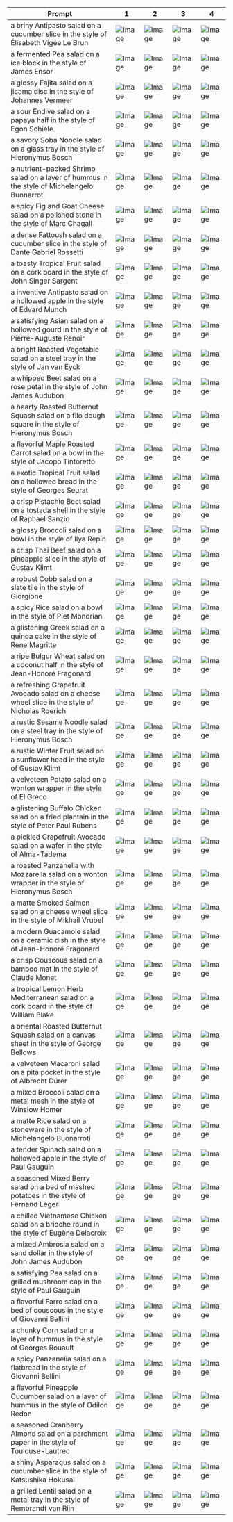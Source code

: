 | Prompt | 1 | 2 | 3 | 4 |
|-|-|-|-|-|
| a briny Antipasto salad on a cucumber slice in the style of Élisabeth Vigée Le Brun | ![Image](https://salad-benchmark-public-assets.s3.us-east-2.amazonaws.com/sdxl/98904ba4-213b-43f9-84ac-78f4a23c335e-0.jpg) | ![Image](https://salad-benchmark-public-assets.s3.us-east-2.amazonaws.com/sdxl/98904ba4-213b-43f9-84ac-78f4a23c335e-1.jpg) | ![Image](https://salad-benchmark-public-assets.s3.us-east-2.amazonaws.com/sdxl/98904ba4-213b-43f9-84ac-78f4a23c335e-2.jpg) | ![Image](https://salad-benchmark-public-assets.s3.us-east-2.amazonaws.com/sdxl/98904ba4-213b-43f9-84ac-78f4a23c335e-3.jpg) |
| a fermented Pea salad on a ice block in the style of James Ensor | ![Image](https://salad-benchmark-public-assets.s3.us-east-2.amazonaws.com/sdxl/1bc6770a-6033-4c23-80c0-6f42a8391b58-0.jpg) | ![Image](https://salad-benchmark-public-assets.s3.us-east-2.amazonaws.com/sdxl/1bc6770a-6033-4c23-80c0-6f42a8391b58-1.jpg) | ![Image](https://salad-benchmark-public-assets.s3.us-east-2.amazonaws.com/sdxl/1bc6770a-6033-4c23-80c0-6f42a8391b58-2.jpg) | ![Image](https://salad-benchmark-public-assets.s3.us-east-2.amazonaws.com/sdxl/1bc6770a-6033-4c23-80c0-6f42a8391b58-3.jpg) |
| a glossy Fajita salad on a jicama disc in the style of Johannes Vermeer | ![Image](https://salad-benchmark-public-assets.s3.us-east-2.amazonaws.com/sdxl/ca46a3ed-1890-47b7-8121-3769ab07d3b8-0.jpg) | ![Image](https://salad-benchmark-public-assets.s3.us-east-2.amazonaws.com/sdxl/ca46a3ed-1890-47b7-8121-3769ab07d3b8-1.jpg) | ![Image](https://salad-benchmark-public-assets.s3.us-east-2.amazonaws.com/sdxl/ca46a3ed-1890-47b7-8121-3769ab07d3b8-2.jpg) | ![Image](https://salad-benchmark-public-assets.s3.us-east-2.amazonaws.com/sdxl/ca46a3ed-1890-47b7-8121-3769ab07d3b8-3.jpg) |
| a sour Endive salad on a papaya half in the style of Egon Schiele | ![Image](https://salad-benchmark-public-assets.s3.us-east-2.amazonaws.com/sdxl/8ae19ea7-4774-4cb0-9cfa-39663bf5575f-0.jpg) | ![Image](https://salad-benchmark-public-assets.s3.us-east-2.amazonaws.com/sdxl/8ae19ea7-4774-4cb0-9cfa-39663bf5575f-1.jpg) | ![Image](https://salad-benchmark-public-assets.s3.us-east-2.amazonaws.com/sdxl/8ae19ea7-4774-4cb0-9cfa-39663bf5575f-2.jpg) | ![Image](https://salad-benchmark-public-assets.s3.us-east-2.amazonaws.com/sdxl/8ae19ea7-4774-4cb0-9cfa-39663bf5575f-3.jpg) |
| a savory Soba Noodle salad on a glass tray in the style of Hieronymus Bosch | ![Image](https://salad-benchmark-public-assets.s3.us-east-2.amazonaws.com/sdxl/ff6e2fd5-0347-4de5-84b3-73846f3cc948-0.jpg) | ![Image](https://salad-benchmark-public-assets.s3.us-east-2.amazonaws.com/sdxl/ff6e2fd5-0347-4de5-84b3-73846f3cc948-1.jpg) | ![Image](https://salad-benchmark-public-assets.s3.us-east-2.amazonaws.com/sdxl/ff6e2fd5-0347-4de5-84b3-73846f3cc948-2.jpg) | ![Image](https://salad-benchmark-public-assets.s3.us-east-2.amazonaws.com/sdxl/ff6e2fd5-0347-4de5-84b3-73846f3cc948-3.jpg) |
| a nutrient-packed Shrimp salad on a layer of hummus in the style of Michelangelo Buonarroti | ![Image](https://salad-benchmark-public-assets.s3.us-east-2.amazonaws.com/sdxl/82b3de9e-494f-4452-8bee-d70f9cbd0dfd-0.jpg) | ![Image](https://salad-benchmark-public-assets.s3.us-east-2.amazonaws.com/sdxl/82b3de9e-494f-4452-8bee-d70f9cbd0dfd-1.jpg) | ![Image](https://salad-benchmark-public-assets.s3.us-east-2.amazonaws.com/sdxl/82b3de9e-494f-4452-8bee-d70f9cbd0dfd-2.jpg) | ![Image](https://salad-benchmark-public-assets.s3.us-east-2.amazonaws.com/sdxl/82b3de9e-494f-4452-8bee-d70f9cbd0dfd-3.jpg) |
| a spicy Fig and Goat Cheese salad on a polished stone in the style of Marc Chagall | ![Image](https://salad-benchmark-public-assets.s3.us-east-2.amazonaws.com/sdxl/b53c08d8-b1ff-46a0-a8ba-cf3736364a8f-0.jpg) | ![Image](https://salad-benchmark-public-assets.s3.us-east-2.amazonaws.com/sdxl/b53c08d8-b1ff-46a0-a8ba-cf3736364a8f-1.jpg) | ![Image](https://salad-benchmark-public-assets.s3.us-east-2.amazonaws.com/sdxl/b53c08d8-b1ff-46a0-a8ba-cf3736364a8f-2.jpg) | ![Image](https://salad-benchmark-public-assets.s3.us-east-2.amazonaws.com/sdxl/b53c08d8-b1ff-46a0-a8ba-cf3736364a8f-3.jpg) |
| a dense Fattoush salad on a cucumber slice in the style of Dante Gabriel Rossetti | ![Image](https://salad-benchmark-public-assets.s3.us-east-2.amazonaws.com/sdxl/57123f18-2b33-4bcf-962b-b0b505ccb517-0.jpg) | ![Image](https://salad-benchmark-public-assets.s3.us-east-2.amazonaws.com/sdxl/57123f18-2b33-4bcf-962b-b0b505ccb517-1.jpg) | ![Image](https://salad-benchmark-public-assets.s3.us-east-2.amazonaws.com/sdxl/57123f18-2b33-4bcf-962b-b0b505ccb517-2.jpg) | ![Image](https://salad-benchmark-public-assets.s3.us-east-2.amazonaws.com/sdxl/57123f18-2b33-4bcf-962b-b0b505ccb517-3.jpg) |
| a toasty Tropical Fruit salad on a cork board in the style of John Singer Sargent | ![Image](https://salad-benchmark-public-assets.s3.us-east-2.amazonaws.com/sdxl/ad0b7f94-43a1-4f00-ab6b-629f7c66ab5b-0.jpg) | ![Image](https://salad-benchmark-public-assets.s3.us-east-2.amazonaws.com/sdxl/ad0b7f94-43a1-4f00-ab6b-629f7c66ab5b-1.jpg) | ![Image](https://salad-benchmark-public-assets.s3.us-east-2.amazonaws.com/sdxl/ad0b7f94-43a1-4f00-ab6b-629f7c66ab5b-2.jpg) | ![Image](https://salad-benchmark-public-assets.s3.us-east-2.amazonaws.com/sdxl/ad0b7f94-43a1-4f00-ab6b-629f7c66ab5b-3.jpg) |
| a inventive Antipasto salad on a hollowed apple in the style of Edvard Munch | ![Image](https://salad-benchmark-public-assets.s3.us-east-2.amazonaws.com/sdxl/6c6c4179-294c-4c31-8aa1-5a76b2bb7c4a-0.jpg) | ![Image](https://salad-benchmark-public-assets.s3.us-east-2.amazonaws.com/sdxl/6c6c4179-294c-4c31-8aa1-5a76b2bb7c4a-1.jpg) | ![Image](https://salad-benchmark-public-assets.s3.us-east-2.amazonaws.com/sdxl/6c6c4179-294c-4c31-8aa1-5a76b2bb7c4a-2.jpg) | ![Image](https://salad-benchmark-public-assets.s3.us-east-2.amazonaws.com/sdxl/6c6c4179-294c-4c31-8aa1-5a76b2bb7c4a-3.jpg) |
| a satisfying Asian salad on a hollowed gourd in the style of Pierre-Auguste Renoir | ![Image](https://salad-benchmark-public-assets.s3.us-east-2.amazonaws.com/sdxl/aa24f507-23af-4b6b-97f2-ee9cc5cbd055-0.jpg) | ![Image](https://salad-benchmark-public-assets.s3.us-east-2.amazonaws.com/sdxl/aa24f507-23af-4b6b-97f2-ee9cc5cbd055-1.jpg) | ![Image](https://salad-benchmark-public-assets.s3.us-east-2.amazonaws.com/sdxl/aa24f507-23af-4b6b-97f2-ee9cc5cbd055-2.jpg) | ![Image](https://salad-benchmark-public-assets.s3.us-east-2.amazonaws.com/sdxl/aa24f507-23af-4b6b-97f2-ee9cc5cbd055-3.jpg) |
| a bright Roasted Vegetable salad on a steel tray in the style of Jan van Eyck | ![Image](https://salad-benchmark-public-assets.s3.us-east-2.amazonaws.com/sdxl/1f229fbe-e659-4473-ae31-1d46d33183a0-0.jpg) | ![Image](https://salad-benchmark-public-assets.s3.us-east-2.amazonaws.com/sdxl/1f229fbe-e659-4473-ae31-1d46d33183a0-1.jpg) | ![Image](https://salad-benchmark-public-assets.s3.us-east-2.amazonaws.com/sdxl/1f229fbe-e659-4473-ae31-1d46d33183a0-2.jpg) | ![Image](https://salad-benchmark-public-assets.s3.us-east-2.amazonaws.com/sdxl/1f229fbe-e659-4473-ae31-1d46d33183a0-3.jpg) |
| a whipped Beet salad on a rose petal in the style of John James Audubon | ![Image](https://salad-benchmark-public-assets.s3.us-east-2.amazonaws.com/sdxl/58b9baff-861a-4631-a1d3-e6923787104c-0.jpg) | ![Image](https://salad-benchmark-public-assets.s3.us-east-2.amazonaws.com/sdxl/58b9baff-861a-4631-a1d3-e6923787104c-1.jpg) | ![Image](https://salad-benchmark-public-assets.s3.us-east-2.amazonaws.com/sdxl/58b9baff-861a-4631-a1d3-e6923787104c-2.jpg) | ![Image](https://salad-benchmark-public-assets.s3.us-east-2.amazonaws.com/sdxl/58b9baff-861a-4631-a1d3-e6923787104c-3.jpg) |
| a hearty Roasted Butternut Squash salad on a filo dough square in the style of Hieronymus Bosch | ![Image](https://salad-benchmark-public-assets.s3.us-east-2.amazonaws.com/sdxl/8746da00-077e-411b-8efe-e94503466923-0.jpg) | ![Image](https://salad-benchmark-public-assets.s3.us-east-2.amazonaws.com/sdxl/8746da00-077e-411b-8efe-e94503466923-1.jpg) | ![Image](https://salad-benchmark-public-assets.s3.us-east-2.amazonaws.com/sdxl/8746da00-077e-411b-8efe-e94503466923-2.jpg) | ![Image](https://salad-benchmark-public-assets.s3.us-east-2.amazonaws.com/sdxl/8746da00-077e-411b-8efe-e94503466923-3.jpg) |
| a flavorful Maple Roasted Carrot salad on a bowl in the style of Jacopo Tintoretto | ![Image](https://salad-benchmark-public-assets.s3.us-east-2.amazonaws.com/sdxl/918c16f7-1ce8-4d27-8980-b533e2903377-0.jpg) | ![Image](https://salad-benchmark-public-assets.s3.us-east-2.amazonaws.com/sdxl/918c16f7-1ce8-4d27-8980-b533e2903377-1.jpg) | ![Image](https://salad-benchmark-public-assets.s3.us-east-2.amazonaws.com/sdxl/918c16f7-1ce8-4d27-8980-b533e2903377-2.jpg) | ![Image](https://salad-benchmark-public-assets.s3.us-east-2.amazonaws.com/sdxl/918c16f7-1ce8-4d27-8980-b533e2903377-3.jpg) |
| a exotic Tropical Fruit salad on a hollowed bread in the style of Georges Seurat | ![Image](https://salad-benchmark-public-assets.s3.us-east-2.amazonaws.com/sdxl/629d64b3-7a60-4574-851a-479d62395215-0.jpg) | ![Image](https://salad-benchmark-public-assets.s3.us-east-2.amazonaws.com/sdxl/629d64b3-7a60-4574-851a-479d62395215-1.jpg) | ![Image](https://salad-benchmark-public-assets.s3.us-east-2.amazonaws.com/sdxl/629d64b3-7a60-4574-851a-479d62395215-2.jpg) | ![Image](https://salad-benchmark-public-assets.s3.us-east-2.amazonaws.com/sdxl/629d64b3-7a60-4574-851a-479d62395215-3.jpg) |
| a crisp Pistachio Beet salad on a tostada shell in the style of Raphael Sanzio | ![Image](https://salad-benchmark-public-assets.s3.us-east-2.amazonaws.com/sdxl/f3861899-938f-4df2-93fe-6fc5e9de9f7d-0.jpg) | ![Image](https://salad-benchmark-public-assets.s3.us-east-2.amazonaws.com/sdxl/f3861899-938f-4df2-93fe-6fc5e9de9f7d-1.jpg) | ![Image](https://salad-benchmark-public-assets.s3.us-east-2.amazonaws.com/sdxl/f3861899-938f-4df2-93fe-6fc5e9de9f7d-2.jpg) | ![Image](https://salad-benchmark-public-assets.s3.us-east-2.amazonaws.com/sdxl/f3861899-938f-4df2-93fe-6fc5e9de9f7d-3.jpg) |
| a glossy Broccoli salad on a bowl in the style of Ilya Repin | ![Image](https://salad-benchmark-public-assets.s3.us-east-2.amazonaws.com/sdxl/3f6f92e5-cc89-4406-83b5-11b46fe166b6-0.jpg) | ![Image](https://salad-benchmark-public-assets.s3.us-east-2.amazonaws.com/sdxl/3f6f92e5-cc89-4406-83b5-11b46fe166b6-1.jpg) | ![Image](https://salad-benchmark-public-assets.s3.us-east-2.amazonaws.com/sdxl/3f6f92e5-cc89-4406-83b5-11b46fe166b6-2.jpg) | ![Image](https://salad-benchmark-public-assets.s3.us-east-2.amazonaws.com/sdxl/3f6f92e5-cc89-4406-83b5-11b46fe166b6-3.jpg) |
| a crisp Thai Beef salad on a pineapple slice in the style of Gustav Klimt | ![Image](https://salad-benchmark-public-assets.s3.us-east-2.amazonaws.com/sdxl/6337e919-2167-45ee-862a-f8d9ec0d1ccb-0.jpg) | ![Image](https://salad-benchmark-public-assets.s3.us-east-2.amazonaws.com/sdxl/6337e919-2167-45ee-862a-f8d9ec0d1ccb-1.jpg) | ![Image](https://salad-benchmark-public-assets.s3.us-east-2.amazonaws.com/sdxl/6337e919-2167-45ee-862a-f8d9ec0d1ccb-2.jpg) | ![Image](https://salad-benchmark-public-assets.s3.us-east-2.amazonaws.com/sdxl/6337e919-2167-45ee-862a-f8d9ec0d1ccb-3.jpg) |
| a robust Cobb salad on a slate tile in the style of Giorgione | ![Image](https://salad-benchmark-public-assets.s3.us-east-2.amazonaws.com/sdxl/07d3bc59-295f-4b2a-a85a-37b0241b15ff-0.jpg) | ![Image](https://salad-benchmark-public-assets.s3.us-east-2.amazonaws.com/sdxl/07d3bc59-295f-4b2a-a85a-37b0241b15ff-1.jpg) | ![Image](https://salad-benchmark-public-assets.s3.us-east-2.amazonaws.com/sdxl/07d3bc59-295f-4b2a-a85a-37b0241b15ff-2.jpg) | ![Image](https://salad-benchmark-public-assets.s3.us-east-2.amazonaws.com/sdxl/07d3bc59-295f-4b2a-a85a-37b0241b15ff-3.jpg) |
| a spicy Rice salad on a bowl in the style of Piet Mondrian | ![Image](https://salad-benchmark-public-assets.s3.us-east-2.amazonaws.com/sdxl/b33c8129-165c-4c20-b851-5d1f1eca6200-0.jpg) | ![Image](https://salad-benchmark-public-assets.s3.us-east-2.amazonaws.com/sdxl/b33c8129-165c-4c20-b851-5d1f1eca6200-1.jpg) | ![Image](https://salad-benchmark-public-assets.s3.us-east-2.amazonaws.com/sdxl/b33c8129-165c-4c20-b851-5d1f1eca6200-2.jpg) | ![Image](https://salad-benchmark-public-assets.s3.us-east-2.amazonaws.com/sdxl/b33c8129-165c-4c20-b851-5d1f1eca6200-3.jpg) |
| a glistening Greek salad on a quinoa cake in the style of Rene Magritte | ![Image](https://salad-benchmark-public-assets.s3.us-east-2.amazonaws.com/sdxl/05abc49f-dc2a-46c4-bd25-df6c7ef71a3c-0.jpg) | ![Image](https://salad-benchmark-public-assets.s3.us-east-2.amazonaws.com/sdxl/05abc49f-dc2a-46c4-bd25-df6c7ef71a3c-1.jpg) | ![Image](https://salad-benchmark-public-assets.s3.us-east-2.amazonaws.com/sdxl/05abc49f-dc2a-46c4-bd25-df6c7ef71a3c-2.jpg) | ![Image](https://salad-benchmark-public-assets.s3.us-east-2.amazonaws.com/sdxl/05abc49f-dc2a-46c4-bd25-df6c7ef71a3c-3.jpg) |
| a ripe Bulgur Wheat salad on a coconut half in the style of Jean-Honoré Fragonard | ![Image](https://salad-benchmark-public-assets.s3.us-east-2.amazonaws.com/sdxl/607efe22-261f-4ddb-9553-0e23be8ed2df-0.jpg) | ![Image](https://salad-benchmark-public-assets.s3.us-east-2.amazonaws.com/sdxl/607efe22-261f-4ddb-9553-0e23be8ed2df-1.jpg) | ![Image](https://salad-benchmark-public-assets.s3.us-east-2.amazonaws.com/sdxl/607efe22-261f-4ddb-9553-0e23be8ed2df-2.jpg) | ![Image](https://salad-benchmark-public-assets.s3.us-east-2.amazonaws.com/sdxl/607efe22-261f-4ddb-9553-0e23be8ed2df-3.jpg) |
| a refreshing Grapefruit Avocado salad on a cheese wheel slice in the style of Nicholas Roerich | ![Image](https://salad-benchmark-public-assets.s3.us-east-2.amazonaws.com/sdxl/e7b64ad9-912b-4cf0-a87b-aca9fa57f364-0.jpg) | ![Image](https://salad-benchmark-public-assets.s3.us-east-2.amazonaws.com/sdxl/e7b64ad9-912b-4cf0-a87b-aca9fa57f364-1.jpg) | ![Image](https://salad-benchmark-public-assets.s3.us-east-2.amazonaws.com/sdxl/e7b64ad9-912b-4cf0-a87b-aca9fa57f364-2.jpg) | ![Image](https://salad-benchmark-public-assets.s3.us-east-2.amazonaws.com/sdxl/e7b64ad9-912b-4cf0-a87b-aca9fa57f364-3.jpg) |
| a rustic Sesame Noodle salad on a steel tray in the style of Hieronymus Bosch | ![Image](https://salad-benchmark-public-assets.s3.us-east-2.amazonaws.com/sdxl/b519ebc0-1f8a-4e81-8b34-d79dedf65f7e-0.jpg) | ![Image](https://salad-benchmark-public-assets.s3.us-east-2.amazonaws.com/sdxl/b519ebc0-1f8a-4e81-8b34-d79dedf65f7e-1.jpg) | ![Image](https://salad-benchmark-public-assets.s3.us-east-2.amazonaws.com/sdxl/b519ebc0-1f8a-4e81-8b34-d79dedf65f7e-2.jpg) | ![Image](https://salad-benchmark-public-assets.s3.us-east-2.amazonaws.com/sdxl/b519ebc0-1f8a-4e81-8b34-d79dedf65f7e-3.jpg) |
| a rustic Winter Fruit salad on a sunflower head in the style of Gustav Klimt | ![Image](https://salad-benchmark-public-assets.s3.us-east-2.amazonaws.com/sdxl/4aaebe8a-fdd2-4711-babb-943b539e5353-0.jpg) | ![Image](https://salad-benchmark-public-assets.s3.us-east-2.amazonaws.com/sdxl/4aaebe8a-fdd2-4711-babb-943b539e5353-1.jpg) | ![Image](https://salad-benchmark-public-assets.s3.us-east-2.amazonaws.com/sdxl/4aaebe8a-fdd2-4711-babb-943b539e5353-2.jpg) | ![Image](https://salad-benchmark-public-assets.s3.us-east-2.amazonaws.com/sdxl/4aaebe8a-fdd2-4711-babb-943b539e5353-3.jpg) |
| a velveteen Potato salad on a wonton wrapper in the style of El Greco | ![Image](https://salad-benchmark-public-assets.s3.us-east-2.amazonaws.com/sdxl/de3aa220-bafa-4d57-8cbf-90718acc793b-0.jpg) | ![Image](https://salad-benchmark-public-assets.s3.us-east-2.amazonaws.com/sdxl/de3aa220-bafa-4d57-8cbf-90718acc793b-1.jpg) | ![Image](https://salad-benchmark-public-assets.s3.us-east-2.amazonaws.com/sdxl/de3aa220-bafa-4d57-8cbf-90718acc793b-2.jpg) | ![Image](https://salad-benchmark-public-assets.s3.us-east-2.amazonaws.com/sdxl/de3aa220-bafa-4d57-8cbf-90718acc793b-3.jpg) |
| a glistening Buffalo Chicken salad on a fried plantain in the style of Peter Paul Rubens | ![Image](https://salad-benchmark-public-assets.s3.us-east-2.amazonaws.com/sdxl/3673d17b-a13f-4bac-884f-c0759a8e217e-0.jpg) | ![Image](https://salad-benchmark-public-assets.s3.us-east-2.amazonaws.com/sdxl/3673d17b-a13f-4bac-884f-c0759a8e217e-1.jpg) | ![Image](https://salad-benchmark-public-assets.s3.us-east-2.amazonaws.com/sdxl/3673d17b-a13f-4bac-884f-c0759a8e217e-2.jpg) | ![Image](https://salad-benchmark-public-assets.s3.us-east-2.amazonaws.com/sdxl/3673d17b-a13f-4bac-884f-c0759a8e217e-3.jpg) |
| a pickled Grapefruit Avocado salad on a wafer in the style of Alma-Tadema | ![Image](https://salad-benchmark-public-assets.s3.us-east-2.amazonaws.com/sdxl/80094d57-69d1-4ba8-9603-8885a28f859c-0.jpg) | ![Image](https://salad-benchmark-public-assets.s3.us-east-2.amazonaws.com/sdxl/80094d57-69d1-4ba8-9603-8885a28f859c-1.jpg) | ![Image](https://salad-benchmark-public-assets.s3.us-east-2.amazonaws.com/sdxl/80094d57-69d1-4ba8-9603-8885a28f859c-2.jpg) | ![Image](https://salad-benchmark-public-assets.s3.us-east-2.amazonaws.com/sdxl/80094d57-69d1-4ba8-9603-8885a28f859c-3.jpg) |
| a roasted Panzanella with Mozzarella salad on a wonton wrapper in the style of Hieronymus Bosch | ![Image](https://salad-benchmark-public-assets.s3.us-east-2.amazonaws.com/sdxl/a2cd0716-55f0-4bab-b838-ebcfd882c586-0.jpg) | ![Image](https://salad-benchmark-public-assets.s3.us-east-2.amazonaws.com/sdxl/a2cd0716-55f0-4bab-b838-ebcfd882c586-1.jpg) | ![Image](https://salad-benchmark-public-assets.s3.us-east-2.amazonaws.com/sdxl/a2cd0716-55f0-4bab-b838-ebcfd882c586-2.jpg) | ![Image](https://salad-benchmark-public-assets.s3.us-east-2.amazonaws.com/sdxl/a2cd0716-55f0-4bab-b838-ebcfd882c586-3.jpg) |
| a matte Smoked Salmon salad on a cheese wheel slice in the style of Mikhail Vrubel | ![Image](https://salad-benchmark-public-assets.s3.us-east-2.amazonaws.com/sdxl/3ebab89b-85e5-446e-9edd-4b2621d0d4fa-0.jpg) | ![Image](https://salad-benchmark-public-assets.s3.us-east-2.amazonaws.com/sdxl/3ebab89b-85e5-446e-9edd-4b2621d0d4fa-1.jpg) | ![Image](https://salad-benchmark-public-assets.s3.us-east-2.amazonaws.com/sdxl/3ebab89b-85e5-446e-9edd-4b2621d0d4fa-2.jpg) | ![Image](https://salad-benchmark-public-assets.s3.us-east-2.amazonaws.com/sdxl/3ebab89b-85e5-446e-9edd-4b2621d0d4fa-3.jpg) |
| a modern Guacamole salad on a ceramic dish in the style of Jean-Honoré Fragonard | ![Image](https://salad-benchmark-public-assets.s3.us-east-2.amazonaws.com/sdxl/568bf631-f387-4a37-b66f-ba18fc2e501e-0.jpg) | ![Image](https://salad-benchmark-public-assets.s3.us-east-2.amazonaws.com/sdxl/568bf631-f387-4a37-b66f-ba18fc2e501e-1.jpg) | ![Image](https://salad-benchmark-public-assets.s3.us-east-2.amazonaws.com/sdxl/568bf631-f387-4a37-b66f-ba18fc2e501e-2.jpg) | ![Image](https://salad-benchmark-public-assets.s3.us-east-2.amazonaws.com/sdxl/568bf631-f387-4a37-b66f-ba18fc2e501e-3.jpg) |
| a crisp Couscous salad on a bamboo mat in the style of Claude Monet | ![Image](https://salad-benchmark-public-assets.s3.us-east-2.amazonaws.com/sdxl/557aa569-ac95-49da-902e-3a2c8e5d7d35-0.jpg) | ![Image](https://salad-benchmark-public-assets.s3.us-east-2.amazonaws.com/sdxl/557aa569-ac95-49da-902e-3a2c8e5d7d35-1.jpg) | ![Image](https://salad-benchmark-public-assets.s3.us-east-2.amazonaws.com/sdxl/557aa569-ac95-49da-902e-3a2c8e5d7d35-2.jpg) | ![Image](https://salad-benchmark-public-assets.s3.us-east-2.amazonaws.com/sdxl/557aa569-ac95-49da-902e-3a2c8e5d7d35-3.jpg) |
| a tropical Lemon Herb Mediterranean salad on a cork board in the style of William Blake | ![Image](https://salad-benchmark-public-assets.s3.us-east-2.amazonaws.com/sdxl/0cd43208-af5f-452f-9541-e4184e2c44cf-0.jpg) | ![Image](https://salad-benchmark-public-assets.s3.us-east-2.amazonaws.com/sdxl/0cd43208-af5f-452f-9541-e4184e2c44cf-1.jpg) | ![Image](https://salad-benchmark-public-assets.s3.us-east-2.amazonaws.com/sdxl/0cd43208-af5f-452f-9541-e4184e2c44cf-2.jpg) | ![Image](https://salad-benchmark-public-assets.s3.us-east-2.amazonaws.com/sdxl/0cd43208-af5f-452f-9541-e4184e2c44cf-3.jpg) |
| a oriental Roasted Butternut Squash salad on a canvas sheet in the style of George Bellows | ![Image](https://salad-benchmark-public-assets.s3.us-east-2.amazonaws.com/sdxl/7b936398-4c42-4cdd-a5b3-f8c1c454f016-0.jpg) | ![Image](https://salad-benchmark-public-assets.s3.us-east-2.amazonaws.com/sdxl/7b936398-4c42-4cdd-a5b3-f8c1c454f016-1.jpg) | ![Image](https://salad-benchmark-public-assets.s3.us-east-2.amazonaws.com/sdxl/7b936398-4c42-4cdd-a5b3-f8c1c454f016-2.jpg) | ![Image](https://salad-benchmark-public-assets.s3.us-east-2.amazonaws.com/sdxl/7b936398-4c42-4cdd-a5b3-f8c1c454f016-3.jpg) |
| a velveteen Macaroni salad on a pita pocket in the style of Albrecht Dürer | ![Image](https://salad-benchmark-public-assets.s3.us-east-2.amazonaws.com/sdxl/f0b24769-44dc-4a8a-a304-da6c04db1c0d-0.jpg) | ![Image](https://salad-benchmark-public-assets.s3.us-east-2.amazonaws.com/sdxl/f0b24769-44dc-4a8a-a304-da6c04db1c0d-1.jpg) | ![Image](https://salad-benchmark-public-assets.s3.us-east-2.amazonaws.com/sdxl/f0b24769-44dc-4a8a-a304-da6c04db1c0d-2.jpg) | ![Image](https://salad-benchmark-public-assets.s3.us-east-2.amazonaws.com/sdxl/f0b24769-44dc-4a8a-a304-da6c04db1c0d-3.jpg) |
| a mixed Broccoli salad on a metal mesh in the style of Winslow Homer | ![Image](https://salad-benchmark-public-assets.s3.us-east-2.amazonaws.com/sdxl/b0bbf5e9-a804-49e9-b58c-f21fadf6d22a-0.jpg) | ![Image](https://salad-benchmark-public-assets.s3.us-east-2.amazonaws.com/sdxl/b0bbf5e9-a804-49e9-b58c-f21fadf6d22a-1.jpg) | ![Image](https://salad-benchmark-public-assets.s3.us-east-2.amazonaws.com/sdxl/b0bbf5e9-a804-49e9-b58c-f21fadf6d22a-2.jpg) | ![Image](https://salad-benchmark-public-assets.s3.us-east-2.amazonaws.com/sdxl/b0bbf5e9-a804-49e9-b58c-f21fadf6d22a-3.jpg) |
| a matte Rice salad on a stoneware in the style of Michelangelo Buonarroti | ![Image](https://salad-benchmark-public-assets.s3.us-east-2.amazonaws.com/sdxl/5ce104a8-2a43-4396-976b-d751a778a0f4-0.jpg) | ![Image](https://salad-benchmark-public-assets.s3.us-east-2.amazonaws.com/sdxl/5ce104a8-2a43-4396-976b-d751a778a0f4-1.jpg) | ![Image](https://salad-benchmark-public-assets.s3.us-east-2.amazonaws.com/sdxl/5ce104a8-2a43-4396-976b-d751a778a0f4-2.jpg) | ![Image](https://salad-benchmark-public-assets.s3.us-east-2.amazonaws.com/sdxl/5ce104a8-2a43-4396-976b-d751a778a0f4-3.jpg) |
| a tender Spinach salad on a hollowed apple in the style of Paul Gauguin | ![Image](https://salad-benchmark-public-assets.s3.us-east-2.amazonaws.com/sdxl/779fe283-3c64-49cf-96f1-c4496badc6f3-0.jpg) | ![Image](https://salad-benchmark-public-assets.s3.us-east-2.amazonaws.com/sdxl/779fe283-3c64-49cf-96f1-c4496badc6f3-1.jpg) | ![Image](https://salad-benchmark-public-assets.s3.us-east-2.amazonaws.com/sdxl/779fe283-3c64-49cf-96f1-c4496badc6f3-2.jpg) | ![Image](https://salad-benchmark-public-assets.s3.us-east-2.amazonaws.com/sdxl/779fe283-3c64-49cf-96f1-c4496badc6f3-3.jpg) |
| a seasoned Mixed Berry salad on a bed of mashed potatoes in the style of Fernand Léger | ![Image](https://salad-benchmark-public-assets.s3.us-east-2.amazonaws.com/sdxl/dbd2e1ce-d772-47e6-bec4-934cccc1d0fe-0.jpg) | ![Image](https://salad-benchmark-public-assets.s3.us-east-2.amazonaws.com/sdxl/dbd2e1ce-d772-47e6-bec4-934cccc1d0fe-1.jpg) | ![Image](https://salad-benchmark-public-assets.s3.us-east-2.amazonaws.com/sdxl/dbd2e1ce-d772-47e6-bec4-934cccc1d0fe-2.jpg) | ![Image](https://salad-benchmark-public-assets.s3.us-east-2.amazonaws.com/sdxl/dbd2e1ce-d772-47e6-bec4-934cccc1d0fe-3.jpg) |
| a chilled Vietnamese Chicken salad on a brioche round in the style of Eugène Delacroix | ![Image](https://salad-benchmark-public-assets.s3.us-east-2.amazonaws.com/sdxl/87eb8b76-5ed0-4af9-b8e6-bc61c4dbf3b0-0.jpg) | ![Image](https://salad-benchmark-public-assets.s3.us-east-2.amazonaws.com/sdxl/87eb8b76-5ed0-4af9-b8e6-bc61c4dbf3b0-1.jpg) | ![Image](https://salad-benchmark-public-assets.s3.us-east-2.amazonaws.com/sdxl/87eb8b76-5ed0-4af9-b8e6-bc61c4dbf3b0-2.jpg) | ![Image](https://salad-benchmark-public-assets.s3.us-east-2.amazonaws.com/sdxl/87eb8b76-5ed0-4af9-b8e6-bc61c4dbf3b0-3.jpg) |
| a mixed Ambrosia salad on a sand dollar in the style of John James Audubon | ![Image](https://salad-benchmark-public-assets.s3.us-east-2.amazonaws.com/sdxl/90e5b25b-0c11-484e-a17d-93a49942b5eb-0.jpg) | ![Image](https://salad-benchmark-public-assets.s3.us-east-2.amazonaws.com/sdxl/90e5b25b-0c11-484e-a17d-93a49942b5eb-1.jpg) | ![Image](https://salad-benchmark-public-assets.s3.us-east-2.amazonaws.com/sdxl/90e5b25b-0c11-484e-a17d-93a49942b5eb-2.jpg) | ![Image](https://salad-benchmark-public-assets.s3.us-east-2.amazonaws.com/sdxl/90e5b25b-0c11-484e-a17d-93a49942b5eb-3.jpg) |
| a satisfying Pea salad on a grilled mushroom cap in the style of Paul Gauguin | ![Image](https://salad-benchmark-public-assets.s3.us-east-2.amazonaws.com/sdxl/a5556eb8-698f-49f8-a461-2916c622d661-0.jpg) | ![Image](https://salad-benchmark-public-assets.s3.us-east-2.amazonaws.com/sdxl/a5556eb8-698f-49f8-a461-2916c622d661-1.jpg) | ![Image](https://salad-benchmark-public-assets.s3.us-east-2.amazonaws.com/sdxl/a5556eb8-698f-49f8-a461-2916c622d661-2.jpg) | ![Image](https://salad-benchmark-public-assets.s3.us-east-2.amazonaws.com/sdxl/a5556eb8-698f-49f8-a461-2916c622d661-3.jpg) |
| a flavorful Farro salad on a bed of couscous in the style of Giovanni Bellini | ![Image](https://salad-benchmark-public-assets.s3.us-east-2.amazonaws.com/sdxl/e8c6198a-baae-49a5-b4ad-39ca356c3373-0.jpg) | ![Image](https://salad-benchmark-public-assets.s3.us-east-2.amazonaws.com/sdxl/e8c6198a-baae-49a5-b4ad-39ca356c3373-1.jpg) | ![Image](https://salad-benchmark-public-assets.s3.us-east-2.amazonaws.com/sdxl/e8c6198a-baae-49a5-b4ad-39ca356c3373-2.jpg) | ![Image](https://salad-benchmark-public-assets.s3.us-east-2.amazonaws.com/sdxl/e8c6198a-baae-49a5-b4ad-39ca356c3373-3.jpg) |
| a chunky Corn salad on a layer of hummus in the style of Georges Rouault | ![Image](https://salad-benchmark-public-assets.s3.us-east-2.amazonaws.com/sdxl/c15747c6-6dda-4571-bae1-9ab232707a65-0.jpg) | ![Image](https://salad-benchmark-public-assets.s3.us-east-2.amazonaws.com/sdxl/c15747c6-6dda-4571-bae1-9ab232707a65-1.jpg) | ![Image](https://salad-benchmark-public-assets.s3.us-east-2.amazonaws.com/sdxl/c15747c6-6dda-4571-bae1-9ab232707a65-2.jpg) | ![Image](https://salad-benchmark-public-assets.s3.us-east-2.amazonaws.com/sdxl/c15747c6-6dda-4571-bae1-9ab232707a65-3.jpg) |
| a spicy Panzanella salad on a flatbread in the style of Giovanni Bellini | ![Image](https://salad-benchmark-public-assets.s3.us-east-2.amazonaws.com/sdxl/a4e4674c-f7da-4bfb-8e1e-e53f4624bf91-0.jpg) | ![Image](https://salad-benchmark-public-assets.s3.us-east-2.amazonaws.com/sdxl/a4e4674c-f7da-4bfb-8e1e-e53f4624bf91-1.jpg) | ![Image](https://salad-benchmark-public-assets.s3.us-east-2.amazonaws.com/sdxl/a4e4674c-f7da-4bfb-8e1e-e53f4624bf91-2.jpg) | ![Image](https://salad-benchmark-public-assets.s3.us-east-2.amazonaws.com/sdxl/a4e4674c-f7da-4bfb-8e1e-e53f4624bf91-3.jpg) |
| a flavorful Pineapple Cucumber salad on a layer of hummus in the style of Odilon Redon | ![Image](https://salad-benchmark-public-assets.s3.us-east-2.amazonaws.com/sdxl/1072cbc9-d591-4bb6-9b0d-f7d8da084214-0.jpg) | ![Image](https://salad-benchmark-public-assets.s3.us-east-2.amazonaws.com/sdxl/1072cbc9-d591-4bb6-9b0d-f7d8da084214-1.jpg) | ![Image](https://salad-benchmark-public-assets.s3.us-east-2.amazonaws.com/sdxl/1072cbc9-d591-4bb6-9b0d-f7d8da084214-2.jpg) | ![Image](https://salad-benchmark-public-assets.s3.us-east-2.amazonaws.com/sdxl/1072cbc9-d591-4bb6-9b0d-f7d8da084214-3.jpg) |
| a seasoned Cranberry Almond salad on a parchment paper in the style of Toulouse-Lautrec | ![Image](https://salad-benchmark-public-assets.s3.us-east-2.amazonaws.com/sdxl/9e0c0606-668a-4223-9296-4bf5a30cf5be-0.jpg) | ![Image](https://salad-benchmark-public-assets.s3.us-east-2.amazonaws.com/sdxl/9e0c0606-668a-4223-9296-4bf5a30cf5be-1.jpg) | ![Image](https://salad-benchmark-public-assets.s3.us-east-2.amazonaws.com/sdxl/9e0c0606-668a-4223-9296-4bf5a30cf5be-2.jpg) | ![Image](https://salad-benchmark-public-assets.s3.us-east-2.amazonaws.com/sdxl/9e0c0606-668a-4223-9296-4bf5a30cf5be-3.jpg) |
| a shiny Asparagus salad on a cucumber slice in the style of Katsushika Hokusai | ![Image](https://salad-benchmark-public-assets.s3.us-east-2.amazonaws.com/sdxl/b937acd3-a43e-4a92-b1f0-28df8be82532-0.jpg) | ![Image](https://salad-benchmark-public-assets.s3.us-east-2.amazonaws.com/sdxl/b937acd3-a43e-4a92-b1f0-28df8be82532-1.jpg) | ![Image](https://salad-benchmark-public-assets.s3.us-east-2.amazonaws.com/sdxl/b937acd3-a43e-4a92-b1f0-28df8be82532-2.jpg) | ![Image](https://salad-benchmark-public-assets.s3.us-east-2.amazonaws.com/sdxl/b937acd3-a43e-4a92-b1f0-28df8be82532-3.jpg) |
| a grilled Lentil salad on a metal tray in the style of Rembrandt van Rijn | ![Image](https://salad-benchmark-public-assets.s3.us-east-2.amazonaws.com/sdxl/b7cf4cd6-8ce4-43c7-9683-0251629539f8-0.jpg) | ![Image](https://salad-benchmark-public-assets.s3.us-east-2.amazonaws.com/sdxl/b7cf4cd6-8ce4-43c7-9683-0251629539f8-1.jpg) | ![Image](https://salad-benchmark-public-assets.s3.us-east-2.amazonaws.com/sdxl/b7cf4cd6-8ce4-43c7-9683-0251629539f8-2.jpg) | ![Image](https://salad-benchmark-public-assets.s3.us-east-2.amazonaws.com/sdxl/b7cf4cd6-8ce4-43c7-9683-0251629539f8-3.jpg) |
